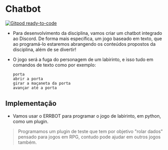 # Chatbot 
[![Gitpod ready-to-code](https://img.shields.io/badge/Gitpod-ready--to--code-blue?logo=gitpod)](https://red-guineafowl-8vptgpnx.ws-us10.gitpod.io/)
  * Para desenvolvimento da disciplina, vamos criar um chatbot integrado ao Discord. De forma mais específica, um jogo baseado em texto, que ao programá-lo estaremos abrangendo os conteúdos propostos da disciplina, além de se divertir!
  
  * O jogo será a fuga do personagem de um labirinto, e isso tudo em comandos de texto como por exemplo:

      ```
    porta
    abrir a porta
    girar a maçaneta da porta
    avançar até a porta
    ```
## Implementação
* Vamos usar o ERRBOT para programar o jogo de labirinto, em python, como um plugin. 
> Programamos um plugin de teste que tem por objetivo "rolar dados" pensado para jogos em RPG, contudo pode ajudar em outros jogos também. 
